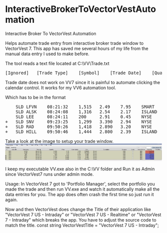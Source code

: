 InteractiveBrokerToVectorVestAutomation
=======================================

Interactive Broker To VectorVest Automation

Helps automate trade entry from interactive broker trade window to VectorVest 7.
This app has saved me several hours of my life from the manual data entry I used to make before.

The tool reads a text file located at
C:\VV\Trade.txt

<pre>
[Ignored]	[Trade Type]	[Symbol]	[Trade Date]	[Quantity]	[Price]	[Commission]
</pre>
Trade date does not work on VV7 since it is painful to automate clicking the calendar control. It works for my VV6 automation tool.

Which has to be in the format
<pre>
	SLD	LFVN	08:21:32	1,515	2.49	7.95	SMART	Stock	USD	false	JBEL	-222.48	null
	SLD	ALSK	08:24:08	1,316	2.54	2.17	ISLAND	Stock	USD	false	JBEL	-649.12	null
	SLD	LEE		08:24:11	200		2.91	0.45	NYSE	Stock	USD	false	JBEL	91.11	null
+	SLD	SNV		09:23:25	1,299	3.390	2.94	NYSE	Stock	USD	false	JBEL	409.88	null
+	SLD	RAD		09:50:26	1,418	2.890	3.20	NYSE	Stock	USD	false	JBEL	107.12	null
+	SLD	HILL	09:50:46	1,444	2.800	2.39	ISLAND	Stock	USD	false	JBEL	53.06	null
</pre>

Take a look at the image to setup your trade window.
![Alt text](IBTradeWindow.JPG)

I keep my executable VV.exe also in the C:\VV folder and Run it as Admin since VectorVest7 runs under admin mode.


Usage:
In VectorVest 7 got to 'Portfolio Manager', select the portfolio you made the trade and then run VV.exe and watch it automatically make all the data entries for you.
The app does often crash the first time so just run it again. 

Now and then VectorVest does change the Title of their application like "VectorVest 7 US - Intraday" or "VectorVest 7 US - Realtime" or "VectorVest 7 - Intraday" which breaks the app. 
You have to adjust the source code to match the title.
const string VectorVestTitle = "VectorVest 7 US - Intraday";
